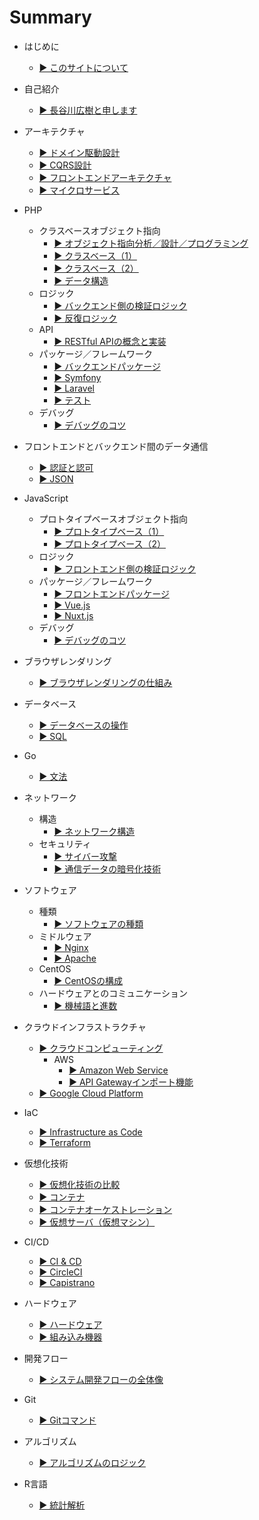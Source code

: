 # Summary

* はじめに
    * [▶ ︎このサイトについて](README.md)
    
* 自己紹介
    * [▶ ︎長谷川広樹と申します](public/self_introduction.md)
* アーキテクチャ
    * [▶ ︎ドメイン駆動設計](public/backend_architecture_domain_driven_design.md)
    * [▶ ︎CQRS設計](public/backend_architecture_cqrs.md)
    * [▶ ︎フロントエンドアーキテクチャ](public/frontend_architecture.md)
    * [▶ ︎マイクロサービス](public/frontend_and_backend_architecture_microservice.md)
* PHP
  * クラスベースオブジェクト指向
    * [▶ ︎オブジェクト指向分析／設計／プログラミング](public/backend_object_orientation_analysis_design_programming.md)
    * [▶ ︎クラスベース（1）](public/backend_object_orientation_class.md)
    * [▶ ︎クラスベース（2）](public/backend_object_orientation_method_data.md)
    * [▶ ︎データ構造](public/backend_object_orientation_data_structure.md)
  * ロジック
    * [▶ ︎バックエンド側の検証ロジック](public/backend_logic_validation.md)
    * [▶ ︎反復ロジック](public/backend_logic_iteration.md)
  * API
    * [▶ ︎RESTful APIの概念と実装](public/backend_api_restful.md)
  * パッケージ／フレームワーク
    * [▶ ︎バックエンドパッケージ](public/backend_package.md)
    * [▶ ︎Symfony](public/backend_framework_symfony.md)
    * [▶ ︎Laravel](public/backend_framework_laravel.md)
    * [▶ ︎テスト](public/backend_testing.md)
  * デバッグ
    * [▶ ︎デバッグのコツ](public/backend_debug.md)
* フロントエンドとバックエンド間のデータ通信
    * [▶ ︎認証と認可](public/frontend_and_backend_authentication_authorization.md)
    * [▶ ︎JSON](public/frontend_and_backend_json.md)
* JavaScript
  * プロトタイプベースオブジェクト指向
    * [▶ ︎プロトタイプベース（1）](public/frontend_object_orientation_prototype.md)
    * [▶ ︎プロトタイプベース（2）](public/frontend_object_orientation_method_data.md)
  * ロジック
    * [▶ ︎フロントエンド側の検証ロジック](public/frontend_logic_validation.md)
  * パッケージ／フレームワーク
    * [▶ ︎フロントエンドパッケージ](public/frontend_package.md)
    * [▶ ︎Vue.js](public/frontend_framework_vuejs.md)
    * [▶ ︎Nuxt.js](public/frontend_framework_nuxtjs.md)    
  * デバッグ
    * [▶ ︎デバッグのコツ](public/frontend_debug.md)
* ブラウザレンダリング
    * [▶ ︎ブラウザレンダリングの仕組み](public/frontend_browser_rendering.md)
* データベース
    * [▶ ︎データベースの操作](public/backend_database_operation.md)
    * [▶ ︎SQL](public/backend_database_mysql.md)
* Go
    * [▶ 文法](public/infrastructure_go.md)
* ネットワーク
    * 構造
      * [▶ ︎ネットワーク構造](public/infrastructure_network_internet.md)
    * セキュリティ
      * [▶ ︎サイバー攻撃](public/infrastructure_network_cyber_attacks.md)
      * [▶ ︎通信データの暗号化技術](public/infrastructure_network_encryption_technology.md)
* ソフトウェア
    * 種類
      * [▶ ︎ソフトウェアの種類](public/infrastructure_software.md)
    * ミドルウェア
      * [▶ ︎Nginx](public/infrastructure_software_middleware_nginx.md)
      * [▶ ︎Apache](public/infrastructure_software_middleware_apache.md)
    * CentOS
      * [▶ ︎CentOSの構成](public/infrastructure_software_centos.md)
    * ハードウェアとのコミュニケーション
      * [▶ ︎機械語と進数](public/infrastructure_software_machine_language_and_radix.md)
* クラウドインフラストラクチャ
    * [▶ ︎クラウドコンピューティング](public/infrastructure_cloud_computing.md)
      * AWS
        * [▶ ︎Amazon Web Service](public/infrastructure_cloud_computing_aws.md)
        * [▶ ︎API Gatewayインポート機能](public/infrastructure_cloud_computing_aws_api_gateway_import.md)
    * [▶ ︎Google Cloud Platform](public/infrastructure_cloud_computing_gcp.md)
* IaC
    * [▶ ︎Infrastructure as Code](public/infrastructure_as_code.md)
    * [▶ ︎Terraform](public/infrastructure_terraform.md)
* 仮想化技術
    * [▶ ︎仮想化技術の比較](public/infrastructure_virtualization_comparison.md)
    * [▶ ︎コンテナ](public/infrastructure_virtualization_container.md)
    * [▶ ︎コンテナオーケストレーション](public/infrastructure_virtualization_container_orchestration.md)
    * [▶ ︎仮想サーバ（仮想マシン）](public/infrastructure_virtualization_server.md)
* CI/CD
    * [▶ ︎CI & CD](public/infrastructure_ci_cd.md)
    * [▶ ︎CircleCI](public/infrastructure_circleci.md)
    * [▶ ︎Capistrano](public/infrastructure_capistrano.md)
* ハードウェア
    * [▶ ︎ハードウェア](public/hardware.md)
    * [▶ ︎組み込み機器](public/hardware_embedded_system.md)
* 開発フロー
    * [▶ ︎システム開発フローの全体像](public/management_development_flow.md)
* Git
    * [▶ ︎Gitコマンド](public/git.md)
* アルゴリズム
    * [▶ ︎アルゴリズムのロジック](public/backend_logic_algorithm.md)
* R言語
    * [▶ ︎統計解析](public/statistic_analysis.md)

